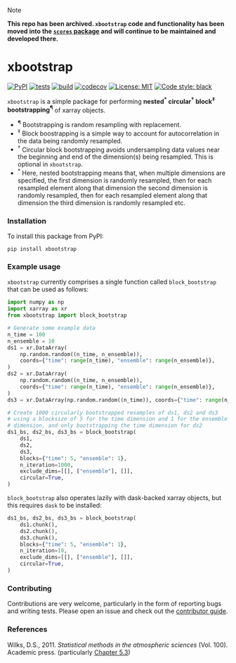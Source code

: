 > [!NOTE]  
> **This repo has been archived. `xbootstrap` code and functionality has been moved into the [`scores` package](https://github.com/nci/scores) and will continue to be maintained and developed there.**

# xbootstrap

[![PyPI](https://img.shields.io/pypi/v/xbootstrap)](https://pypi.org/project/xbootstrap)
[![tests](https://github.com/dougiesquire/xbootstrap/actions/workflows/test.yml/badge.svg)](https://github.com/dougiesquire/xbootstrap/actions/workflows/test.yml)
[![build](https://github.com/dougiesquire/xbootstrap/actions/workflows/build.yml/badge.svg)](https://github.com/dougiesquire/xbootstrap/actions/workflows/build.yml)
[![codecov](https://codecov.io/gh/dougiesquire/xbootstrap/branch/main/graph/badge.svg?token=N0XB8OZ2AE)](https://codecov.io/gh/dougiesquire/xbootstrap)
[![License: MIT](https://img.shields.io/badge/License-MIT-green.svg)](https://github.com/dougiesquire/xbootstrap/blob/master/LICENSE)
[![Code style: black](https://img.shields.io/badge/code%20style-black-000000.svg)](https://github.com/python/black)

`xbootstrap` is a simple package for performing **nested<sup>*</sup> circular<sup>&dagger;</sup> block<sup>&Dagger;</sup> bootstrapping<sup>¶</sup>** of xarray objects. 

- <sup>¶</sup> Bootstrapping is random resampling with replacement.
- <sup>&Dagger;</sup> Block boostrapping is a simple way to account for autocorrelation in the data being randomly resampled.
- <sup>&dagger;</sup> Circular block bootstrapping avoids undersampling data values near the beginning and end of the dimension(s) being resampled. This is optional in `xbootstrap`.
- <sup>*</sup> Here, nested bootstrapping means that, when multiple dimensions are specified, the first dimension is randomly resampled, then for each resampled element along that dimension the second dimension is randomly resampled, then for each resampled element along that dimension the third dimension is randomly resampled etc.

### Installation
To install this package from PyPI:
```
pip install xbootstrap
```

### Example usage
`xbootstrap` currently comprises a single function called `block_bootstrap` that can be used as follows:
```python
import numpy as np
import xarray as xr
from xbootstrap import block_bootstrap

# Generate some example data
n_time = 100
n_ensemble = 10
ds1 = xr.DataArray(
    np.random.random((n_time, n_ensemble)),
    coords={"time": range(n_time), "ensemble": range(n_ensemble)},
)
ds2 = xr.DataArray(
    np.random.random((n_time, n_ensemble)),
    coords={"time": range(n_time), "ensemble": range(n_ensemble)},
)
ds3 = xr.DataArray(np.random.random((n_time)), coords={"time": range(n_time)})

# Create 1000 circularly bootstrapped resamples of ds1, ds2 and ds3
# using a blocksize of 5 for the time dimension and 1 for the ensemble
# dimension, and only bootstrapping the time dimension for ds2
ds1_bs, ds2_bs, ds3_bs = block_bootstrap(
    ds1,
    ds2,
    ds3,
    blocks={"time": 5, "ensemble": 1},
    n_iteration=1000,
    exclude_dims=[[], ["ensemble"], []],
    circular=True,
)
```
`block_bootstrap` also operates lazily with dask-backed xarray objects, but this requires `dask` to be installed:
```python
ds1_bs, ds2_bs, ds3_bs = block_bootstrap(
    ds1.chunk(),
    ds2.chunk(),
    ds3.chunk(),
    blocks={"time": 5, "ensemble": 1},
    n_iteration=10,
    exclude_dims=[[], ["ensemble"], []],
    circular=True,
)
```

### Contributing
Contributions are very welcome, particularly in the form of reporting bugs and writing tests. Please open an issue and check out the [contributor guide](CONTRIBUTING.md).

### References
Wilks, D.S., 2011. *Statistical methods in the atmospheric sciences* (Vol. 100). Academic press. (particularly [Chapter 5.3](https://www.sciencedirect.com/science/article/pii/B9780128158234000055#s0100))

